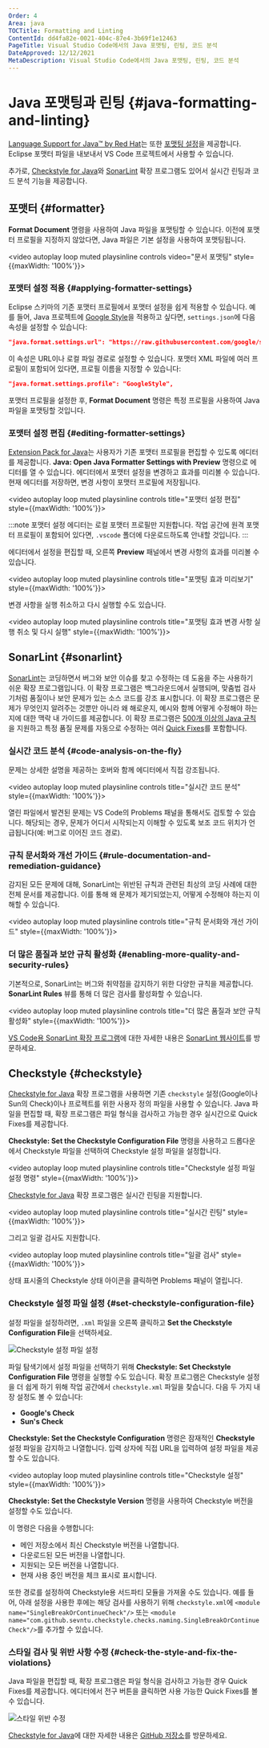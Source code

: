 ```yaml
---
Order: 4
Area: java
TOCTitle: Formatting and Linting
ContentId: dd4fa82e-0021-404c-87e4-3b69f1e12463
PageTitle: Visual Studio Code에서의 Java 포맷팅, 린팅, 코드 분석
DateApproved: 12/12/2021
MetaDescription: Visual Studio Code에서의 Java 포맷팅, 린팅, 코드 분석
---
```


# Java 포맷팅과 린팅 {#java-formatting-and-linting}

[Language Support for Java™ by Red Hat](https://marketplace.visualstudio.com/items?itemName=redhat.java)는 또한 [포맷팅 설정](https://github.com/redhat-developer/vscode-java/wiki/Formatter-settings)을 제공합니다. Eclipse 포맷터 파일을 내보내서 VS Code 프로젝트에서 사용할 수 있습니다.

추가로, [Checkstyle for Java](https://marketplace.visualstudio.com/items?itemName=shengchen.vscode-checkstyle)와 [SonarLint](https://marketplace.visualstudio.com/items?itemName=SonarSource.sonarlint-vscode) 확장 프로그램도 있어서 실시간 린팅과 코드 분석 기능을 제공합니다.

## 포맷터 {#formatter}

**Format Document** 명령을 사용하여 Java 파일을 포맷팅할 수 있습니다. 이전에 포맷터 프로필을 지정하지 않았다면, Java 파일은 기본 설정을 사용하여 포맷팅됩니다.

<video autoplay loop muted playsinline controls video="문서 포맷팅" style={{maxWidth: '100%'}}>

  <source src="https://code.visualstudio.com//docs/java/java-linting/formatting.mp4" type="video/mp4" />
</video>

### 포맷터 설정 적용 {#applying-formatter-settings}

Eclipse 스키마의 기존 포맷터 프로필에서 포맷터 설정을 쉽게 적용할 수 있습니다. 예를 들어, Java 프로젝트에 [Google Style](https://raw.githubusercontent.com/google/styleguide/gh-pages/eclipse-java-google-style.xml)을 적용하고 싶다면, `settings.json`에 다음 속성을 설정할 수 있습니다:

```json
"java.format.settings.url": "https://raw.githubusercontent.com/google/styleguide/gh-pages/eclipse-java-google-style.xml",
```

이 속성은 URL이나 로컬 파일 경로로 설정할 수 있습니다. 포맷터 XML 파일에 여러 프로필이 포함되어 있다면, 프로필 이름을 지정할 수 있습니다:

```json
"java.format.settings.profile": "GoogleStyle",
```

포맷터 프로필을 설정한 후, **Format Document** 명령은 특정 프로필을 사용하여 Java 파일을 포맷팅할 것입니다.

### 포맷터 설정 편집 {#editing-formatter-settings}

[Extension Pack for Java](https://marketplace.visualstudio.com/items?itemName=vscjava.vscode-java-pack)는 사용자가 기존 포맷터 프로필을 편집할 수 있도록 에디터를 제공합니다. **Java: Open Java Formatter Settings with Preview** 명령으로 에디터를 열 수 있습니다. 에디터에서 포맷터 설정을 변경하고 효과를 미리볼 수 있습니다. 현재 에디터를 저장하면, 변경 사항이 포맷터 프로필에 저장됩니다.

<video autoplay loop muted playsinline controls title="포맷터 설정 편집" style={{maxWidth: '100%'}}>

  <source src="https://code.visualstudio.com//docs/java/java-linting/formatting-editing.mp4" type="video/mp4" />
</video>

:::note
포맷터 설정 에디터는 로컬 포맷터 프로필만 지원합니다. 작업 공간에 원격 포맷터 프로필이 포함되어 있다면, `.vscode` 폴더에 다운로드하도록 안내할 것입니다.
:::

에디터에서 설정을 편집할 때, 오른쪽 **Preview** 패널에서 변경 사항의 효과를 미리볼 수 있습니다.

<video autoplay loop muted playsinline controls title="포맷팅 효과 미리보기" style={{maxWidth: '100%'}}>

  <source src="https://code.visualstudio.com//docs/java/java-linting/formatting-preview.mp4" type="video/mp4" />
</video>

변경 사항을 실행 취소하고 다시 실행할 수도 있습니다.

<video autoplay loop muted playsinline controls title="포맷팅 효과 변경 사항 실행 취소 및 다시 실행" style={{maxWidth: '100%'}}>

  <source src="https://code.visualstudio.com//docs/java/java-linting/formatting-undoredo.mp4" type="video/mp4" />
</video>

## SonarLint {#sonarlint}

[SonarLint](https://marketplace.visualstudio.com/items?itemName=SonarSource.sonarlint-vscode)는 코딩하면서 버그와 보안 이슈를 찾고 수정하는 데 도움을 주는 사용하기 쉬운 확장 프로그램입니다. 이 확장 프로그램은 백그라운드에서 실행되며, 맞춤법 검사기처럼 품질이나 보안 문제가 있는 소스 코드를 강조 표시합니다. 이 확장 프로그램은 문제가 무엇인지 알려주는 것뿐만 아니라 왜 해로운지, 예시와 함께 어떻게 수정해야 하는지에 대한 맥락 내 가이드를 제공합니다. 이 확장 프로그램은 [500개 이상의 Java 규칙](https://rules.sonarsource.com/java)을 지원하고 특정 품질 문제를 자동으로 수정하는 여러 [Quick Fixes](https://rules.sonarsource.com/java/quickfix)를 포함합니다.

### 실시간 코드 분석 {#code-analysis-on-the-fly}

문제는 상세한 설명을 제공하는 호버와 함께 에디터에서 직접 강조됩니다.

<video autoplay loop muted playsinline controls title="실시간 코드 분석" style={{maxWidth: '100%'}}>

  <source src="https://code.visualstudio.com//docs/java/java-linting/sonarlint.mp4" type="video/mp4" />
</video>

열린 파일에서 발견된 문제는 VS Code의 Problems 패널을 통해서도 검토할 수 있습니다. 해당되는 경우, 문제가 어디서 시작되는지 이해할 수 있도록 보조 코드 위치가 언급됩니다(예: 버그로 이어진 코드 경로).

### 규칙 문서화와 개선 가이드 {#rule-documentation-and-remediation-guidance}

감지된 모든 문제에 대해, SonarLint는 위반된 규칙과 관련된 최상의 코딩 사례에 대한 전체 문서를 제공합니다. 이를 통해 왜 문제가 제기되었는지, 어떻게 수정해야 하는지 이해할 수 있습니다.

<video autoplay loop muted playsinline controls title="규칙 문서화와 개선 가이드" style={{maxWidth: '100%'}}>

  <source src="https://code.visualstudio.com//docs/java/java-linting/sonarlint-description.mp4" type="video/mp4" />
</video>

### 더 많은 품질과 보안 규칙 활성화 {#enabling-more-quality-and-security-rules}

기본적으로, SonarLint는 버그와 취약점을 감지하기 위한 다양한 규칙을 제공합니다. **SonarLint Rules** 뷰를 통해 더 많은 검사를 활성화할 수 있습니다.

<video autoplay loop muted playsinline controls title="더 많은 품질과 보안 규칙 활성화" style={{maxWidth: '100%'}}>

  <source src="https://code.visualstudio.com//docs/java/java-linting/sonarlint-rules.mp4" type="video/mp4" />
</video>

[VS Code용 SonarLint 확장 프로그램](https://marketplace.visualstudio.com/items?itemName=SonarSource.sonarlint-vscode)에 대한 자세한 내용은 [SonarLint 웹사이트](https://www.sonarlint.org/vscode/)를 방문하세요.

## Checkstyle {#checkstyle}

[Checkstyle for Java](https://marketplace.visualstudio.com/items?itemName=shengchen.vscode-checkstyle) 확장 프로그램을 사용하면 기존 `checkstyle` 설정(Google이나 Sun의 Check)이나 프로젝트를 위한 사용자 정의 파일을 사용할 수 있습니다. Java 파일을 편집할 때, 확장 프로그램은 파일 형식을 검사하고 가능한 경우 실시간으로 Quick Fixes를 제공합니다.

**Checkstyle: Set the Checkstyle Configuration File** 명령을 사용하고 드롭다운에서 Checkstyle 파일을 선택하여 Checkstyle 설정 파일을 설정합니다.

<video autoplay loop muted playsinline controls title="Checkstyle 설정 파일 설정 명령" style={{maxWidth: '100%'}}>

  <source src="https://code.visualstudio.com//docs/java/java-linting/checkstyle.mp4" type="video/mp4" />
</video>

[Checkstyle for Java](https://marketplace.visualstudio.com/items?itemName=shengchen.vscode-checkstyle) 확장 프로그램은 실시간 린팅을 지원합니다.

<video autoplay loop muted playsinline controls title="실시간 린팅" style={{maxWidth: '100%'}}>

  <source src="https://code.visualstudio.com//docs/java/java-linting/checkstyle-live-linting.mp4" type="video/mp4" />
</video>

그리고 일괄 검사도 지원합니다.

<video autoplay loop muted playsinline controls title="일괄 검사" style={{maxWidth: '100%'}}>

  <source src="https://code.visualstudio.com//docs/java/java-linting/checkstyle-batch.mp4" type="video/mp4" />
</video>

상태 표시줄의 Checkstyle 상태 아이콘을 클릭하면 Problems 패널이 열립니다.

### Checkstyle 설정 파일 설정 {#set-checkstyle-configuration-file}

설정 파일을 설정하려면, `.xml` 파일을 오른쪽 클릭하고 **Set the Checkstyle Configuration File**을 선택하세요.

![Checkstyle 설정 파일 설정](images/java-linting/set_config.png)

파일 탐색기에서 설정 파일을 선택하기 위해 **Checkstyle: Set Checkstyle Configuration File** 명령을 실행할 수도 있습니다. 확장 프로그램은 Checkstyle 설정을 더 쉽게 하기 위해 작업 공간에서 `checkstyle.xml` 파일을 찾습니다. 다음 두 가지 내장 설정도 볼 수 있습니다:

- **Google's Check**
- **Sun's Check**

**Checkstyle: Set the Checkstyle Configuration** 명령은 잠재적인 **Checkstyle** 설정 파일을 감지하고 나열합니다. 입력 상자에 직접 URL을 입력하여 설정 파일을 제공할 수도 있습니다.

<video autoplay loop muted playsinline controls title="Checkstyle 설정" style={{maxWidth: '100%'}}>

  <source src="https://code.visualstudio.com//docs/java/java-linting/checkstyle-configuration.mp4" type="video/mp4" />
</video>

**Checkstyle: Set the Checkstyle Version** 명령을 사용하여 Checkstyle 버전을 설정할 수도 있습니다.

이 명령은 다음을 수행합니다:

- 메인 저장소에서 최신 Checkstyle 버전을 나열합니다.
- 다운로드된 모든 버전을 나열합니다.
- 지원되는 모든 버전을 나열합니다.
- 현재 사용 중인 버전을 체크 표시로 표시합니다.

또한 경로를 설정하여 Checkstyle용 서드파티 모듈을 가져올 수도 있습니다. 예를 들어, 아래 설정을 사용한 후에는 해당 검사를 사용하기 위해 `checkstyle.xml`에 `<module name="SingleBreakOrContinueCheck"/>` 또는 `<module name="com.github.sevntu.checkstyle.checks.naming.SingleBreakOrContinueCheck"/>`를 추가할 수 있습니다.

### 스타일 검사 및 위반 사항 수정 {#check-the-style-and-fix-the-violations}

Java 파일을 편집할 때, 확장 프로그램은 파일 형식을 검사하고 가능한 경우 Quick Fixes를 제공합니다. 에디터에서 전구 버튼을 클릭하면 사용 가능한 Quick Fixes를 볼 수 있습니다.

![스타일 위반 수정](images/java-linting/quick_fix.png)

[Checkstyle for Java](https://marketplace.visualstudio.com/items?itemName=shengchen.vscode-checkstyle)에 대한 자세한 내용은 [GitHub 저장소](https://github.com/jdneo/vscode-checkstyle)를 방문하세요.
